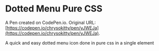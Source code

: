 # Dotted Menu Pure CSS

A Pen created on CodePen.io. Original URL: [https://codepen.io/chrysokitty/pen/yJWEJa](https://codepen.io/chrysokitty/pen/yJWEJa).

A quick and easy dotted menu icon done in pure css in a single element